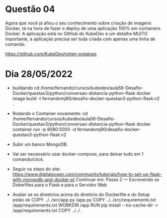 

# Questão 04
Agora que você já afiou o seu conhecimento sobre criação de imagens Docker, tá na
hora de fazer o deploy de uma aplicação 100% em containers Docker. A aplicação está
no GitHub do KubeDev e um detalhe MUITO importante, a aplicação precisa ser toda
criada com apenas uma linha de comando.

<https://github.com/KubeDev/rotten-potatoes>





# Dia 28/05/2022


- buildando
cd /home/fernando/cursos/kubedev/aula56-Desafio-Docker/questao3/python/conversao-distancia-python-flask
docker image build -t fernandomj90/desafio-docker-questao3-python-flask:v2 .


- Rodando o Container novamente:
cd /home/fernando/cursos/kubedev/aula56-Desafio-Docker/questao3/python/conversao-distancia-python-flask
docker container run -p 8080:5000 -d fernandomj90/desafio-docker-questao3-python-flask:v2



- Subir um banco MongoDB.
- Vai ser necessário usar docker-compose, para deixar tudo em 1 comando/click.




- Seguir os steps do site:
<https://www.digitalocean.com/community/tutorials/how-to-set-up-flask-with-mongodb-and-docker-pt>
Continuar em:
Passo 2 — Escrevendo os Dokerfiles para o Flask e para o Servidor Web



- Avaliar se os diretórios acima do diretório do Dockerfile e do Setup estão ok
    COPY ../../src/app.py /app.py
    COPY ../../src/requirements.txt /app/requirements.txt
    WORKDIR /app
    RUN pip install --no-cache-dir -r /app/requirements.txt
    COPY ../../ .


